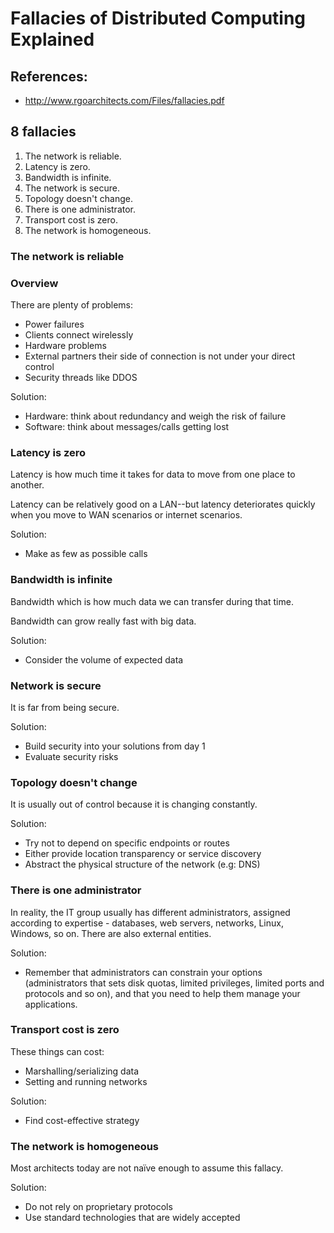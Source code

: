 # Fallacies of Distributed Computing Explained

## References:

- http://www.rgoarchitects.com/Files/fallacies.pdf

## 8 fallacies

1. The network is reliable.
2. Latency is zero.
3. Bandwidth is infinite.
4. The network is secure.
5. Topology doesn't change.
6. There is one administrator.
7. Transport cost is zero.
8. The network is homogeneous. 

### The network is reliable

### Overview

There are plenty of problems:
- Power failures
- Clients connect wirelessly
- Hardware problems
- External partners their side of connection is not under your direct control
- Security threads like DDOS

Solution:
- Hardware: think about redundancy and weigh the risk of failure
- Software: think about messages/calls getting lost

### Latency is zero

Latency is how much time it takes for data to move from one place to another.

Latency can be relatively good on a LAN--but latency deteriorates quickly 
when you move to WAN scenarios or internet scenarios.

Solution:
- Make as few as possible calls

### Bandwidth is infinite

Bandwidth which is how much data we can transfer during that time.

Bandwidth can grow really fast with big data.

Solution:
- Consider the volume of expected data

### Network is secure

It is far from being secure.

Solution:
- Build security into your solutions from day 1
- Evaluate security risks

### Topology doesn't change

It is usually out of control because it is changing constantly.

Solution:
- Try not to depend on specific endpoints or routes
- Either provide location transparency or service discovery
- Abstract the physical structure of the network (e.g: DNS)

### There is one administrator

In reality, the IT group usually has different administrators, assigned according
to expertise - databases, web servers, networks, Linux, Windows, so on.
There are also external entities.

Solution:
- Remember that administrators can constrain your options (administrators that sets 
disk quotas, limited privileges, limited ports and protocols and so on), and 
that you need to help them manage your applications.

### Transport cost is zero

These things can cost:
- Marshalling/serializing data
- Setting and running networks

Solution:
- Find cost-effective strategy

### The network is homogeneous

Most architects today are not naïve enough to assume this fallacy.

Solution:
- Do not rely on proprietary protocols
- Use standard technologies that are widely accepted
